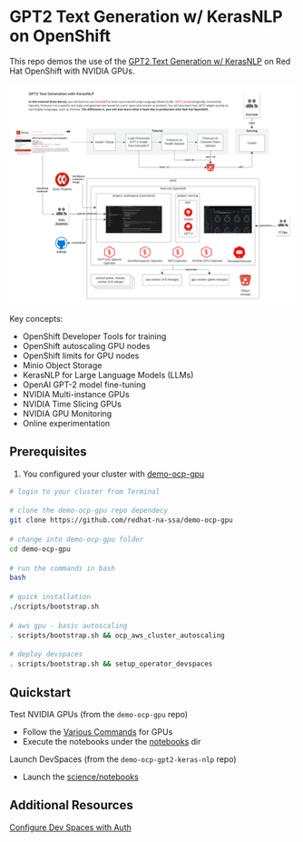 # GPT2 Text Generation w/ KerasNLP on OpenShift

This repo demos the use of the [GPT2 Text Generation w/ KerasNLP](https://keras.io/examples/generative/gpt2_text_generation_with_kerasnlp/)
on Red Hat OpenShift with NVIDIA GPUs.

![GPT2 Text Generation Concept Diagram](<science/docs/GPT2 Text Generation with KerasNLP.png>)

Key concepts:

- OpenShift Developer Tools for training
- OpenShift autoscaling GPU nodes
- OpenShift limits for GPU nodes
- Minio Object Storage
- KerasNLP for Large Language Models (LLMs)
- OpenAI GPT-2 model fine-tuning
- NVIDIA Multi-instance GPUs
- NVIDIA Time Slicing GPUs
- NVIDIA GPU Monitoring
- Online experimentation

## Prerequisites

1. You configured your cluster with [demo-ocp-gpu](https://github.com/redhat-na-ssa/demo-ocp-gpu)

```bash
# login to your cluster from Terminal

# clone the demo-ocp-gpu repo dependecy
git clone https://github.com/redhat-na-ssa/demo-ocp-gpu

# change into demo-ocp-gpu folder
cd demo-ocp-gpu

# run the commands in bash
bash

# quick installation
./scripts/bootstrap.sh

# aws gpu - basic autoscaling
. scripts/bootstrap.sh && ocp_aws_cluster_autoscaling

# deploy devspaces
. scripts/bootstrap.sh && setup_operator_devspaces
```

## Quickstart

Test NVIDIA GPUs (from the `demo-ocp-gpu` repo)

- Follow the [Various Commands](https://github.com/redhat-na-ssa/demo-ocp-gpu/tree/v0.90#various-commands) for GPUs
- Execute the notebooks under the [notebooks](https://github.com/redhat-na-ssa/demo-ocp-gpu/tree/v0.90/notebooks) dir

Launch DevSpaces (from the `demo-ocp-gpt2-keras-nlp` repo)

- Launch the [science/notebooks](science/notebooks)

## Additional Resources

[Configure Dev Spaces with Auth](https://eclipse.dev/che/docs/stable/end-user-guide/using-a-git-provider-access-token/)

